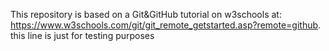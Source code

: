 This repository is based on a Git&GitHub tutorial on w3schools at: https://www.w3schools.com/git/git_remote_getstarted.asp?remote=github.
this line is just for testing purposes
